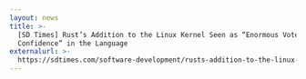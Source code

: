 ```yaml
---
layout: news
title: >-
  [SD Times] Rust’s Addition to the Linux Kernel Seen as “Enormous Vote of
  Confidence” in the Language
externalurl: >-
  https://sdtimes.com/software-development/rusts-addition-to-the-linux-kernel-seen-as-enormous-vote-of-confidence-in-the-language/
---
```

